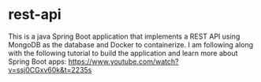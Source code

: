 # rest-api

This is a java Spring Boot application that implements a REST API using MongoDB as the database and Docker to containerize. I am following along with the following tutorial
to build the application and learn more about Spring Boot apps: https://www.youtube.com/watch?v=ssj0CGxv60k&t=2235s
